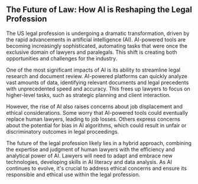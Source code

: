## The Future of Law: How AI is Reshaping the Legal Profession

The US legal profession is undergoing a dramatic transformation, driven by the rapid advancements in artificial intelligence (AI). AI-powered tools are becoming increasingly sophisticated, automating tasks that were once the exclusive domain of lawyers and paralegals. This shift is creating both opportunities and challenges for the industry.

One of the most significant impacts of AI is its ability to streamline legal research and document review. AI-powered platforms can quickly analyze vast amounts of data, identifying relevant documents and legal precedents with unprecedented speed and accuracy. This frees up lawyers to focus on higher-level tasks, such as strategic planning and client interaction.

However, the rise of AI also raises concerns about job displacement and ethical considerations. Some worry that AI-powered tools could eventually replace human lawyers, leading to job losses. Others express concerns about the potential for bias in AI algorithms, which could result in unfair or discriminatory outcomes in legal proceedings.

The future of the legal profession likely lies in a hybrid approach, combining the expertise and judgment of human lawyers with the efficiency and analytical power of AI. Lawyers will need to adapt and embrace new technologies, developing skills in AI literacy and data analysis.  As AI continues to evolve, it's crucial to address ethical concerns and ensure its responsible and ethical use within the legal profession.